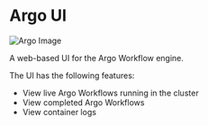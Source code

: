 # Argo UI

![Argo Image](https://github.com/argoproj/argo/blob/master/argo.png?raw=true)

A web-based UI for the Argo Workflow engine. 

The UI has the following features:
* View live Argo Workflows running in the cluster
* View completed Argo Workflows
* View container logs
